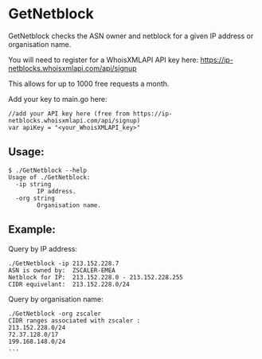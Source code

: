 # GetNetblock
GetNetblock checks the ASN owner and netblock for a given IP address or organisation name.

You will need to register for a WhoisXMLAPI API key here: https://ip-netblocks.whoisxmlapi.com/api/signup

This allows for up to 1000 free requests a month.

Add your key to main.go here:

```
//add your API key here (free from https://ip-netblocks.whoisxmlapi.com/api/signup)
var apiKey = "<your_WhoisXMLAPI_key>"
```

## Usage:
```
$ ./GetNetblock --help
Usage of ./GetNetblock:
  -ip string
        IP address.
  -org string
        Organisation name.
```

## Example:
Query by IP address:
```
./GetNetblock -ip 213.152.228.7
ASN is owned by:  ZSCALER-EMEA
Netblock for IP:  213.152.228.0 - 213.152.228.255
CIDR equivelant:  213.152.228.0/24

```
Query by organisation name:
```
./GetNetblock -org zscaler
CIDR ranges associated with zscaler :
213.152.228.0/24
72.37.128.0/17
199.168.148.0/24
...
```

